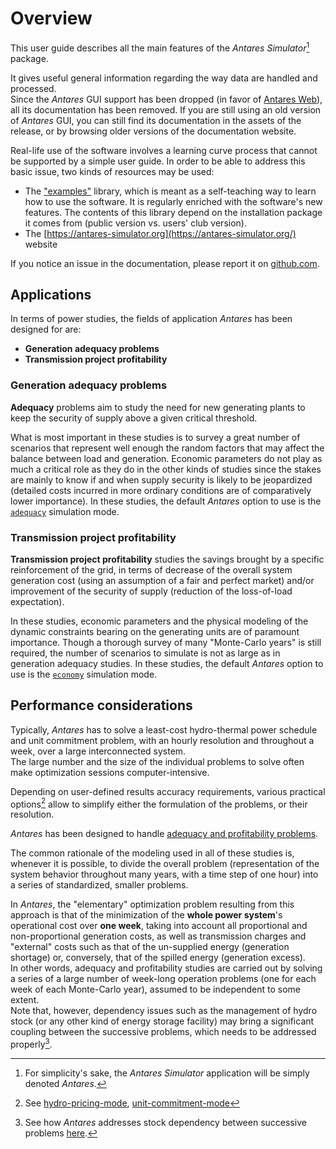 # Overview

This user guide describes all the main features of the *Antares Simulator*[^1] package.
[^1]: For simplicity's sake, the *Antares Simulator* application will be simply denoted *Antares*.

It gives useful general information regarding the way data are handled and processed.  
Since the *Antares* GUI support has been dropped (in favor of [Antares Web](https://antares-web.readthedocs.io)), 
all its documentation has been removed. If you are still using an old version of *Antares* GUI, you can still find 
its documentation in the assets of the release, or by browsing older versions of the documentation website.

Real-life use of the software involves a learning curve process that cannot be supported by a
simple user guide. In order to be able to address this basic issue, two kinds of resources may be used:

- The ["examples"](https://github.com/AntaresSimulatorTeam/Antares_Simulator_Examples) library, which is meant 
  as a self-teaching way to learn how to use the software. It is regularly enriched with the software's new features.
  The contents of this library depend on the installation package it comes from (public version vs. users' club version).
- The [https://antares-simulator.org](https://antares-simulator.org/) website

If you notice an issue in the documentation, please report it on [github.com](https://github.com/AntaresSimulatorTeam/Antares_Simulator/issues/new/choose).

## Applications

In terms of power studies, the fields of application *Antares* has been designed for are:  

- **Generation adequacy problems**
- **Transmission project profitability**  

### Generation adequacy problems
**Adequacy** problems aim to study the need for new generating plants to keep the security of
supply above a given critical threshold.

What is most important in these studies is to survey a great number of scenarios that represent well enough
the random factors that may affect the balance between load and generation. Economic parameters do not play
as much a critical role as they do in the other kinds of studies since the stakes are mainly to know if and
when supply security is likely to be jeopardized (detailed costs incurred in more ordinary conditions are of
comparatively lower importance). In these studies, the default *Antares* option to use is the
[`adequacy`](solver/static-modeler/04-parameters.md#mode) simulation mode.

### Transmission project profitability
[//]: # (TODO: explain what "fair and perfect market" means)
**Transmission project profitability** studies the savings brought by a specific reinforcement of the grid,
in terms of decrease of the overall system generation cost (using an assumption of a fair and perfect market)
and/or improvement of the security of supply (reduction of the loss-of-load expectation).

In these studies, economic parameters and the physical modeling of the dynamic constraints bearing on
the generating units are of paramount importance. Though a thorough survey of many "Monte-Carlo years"
is still required, the number of scenarios to simulate is not as large as in generation adequacy studies.
In these studies, the default *Antares* option to use is the [`economy`](solver/static-modeler/04-parameters.md#mode) simulation mode.

## Performance considerations
Typically, *Antares* has to solve a least-cost hydro-thermal power schedule and unit commitment problem, with an hourly 
resolution and throughout a week, over a large interconnected system.  
The large number and the size of the individual problems to solve often make optimization sessions computer-intensive.

Depending on user-defined results accuracy requirements, various practical options[^2] allow to simplify either
the formulation of the problems, or their resolution.
[^2]: See [hydro-pricing-mode](solver/static-modeler/04-parameters.md#hydro-pricing-mode), [unit-commitment-mode](solver/static-modeler/04-parameters.md#unit-commitment-mode)

[//]: # (TODO: list in [^2] the other parameters that have impact on performance)

*Antares* has been designed to handle [adequacy and profitability problems](#applications). 

The common rationale of the modeling used in all of these studies is, whenever it is possible,
to divide the overall problem (representation of the system behavior throughout many years,
with a time step of one hour) into a series of standardized, smaller problems.

In *Antares*, the "elementary" optimization problem resulting from this approach is that of the minimization of
the **whole power system**'s operational cost over **one week**, taking into account all proportional and
non-proportional generation costs, as well as transmission charges and "external" costs such as
that of the un-supplied energy (generation shortage) or, conversely, that of the spilled energy (generation excess).  
In other words, adequacy and profitability studies are carried out by solving a series of a large number of week-long 
operation problems (one for each week of each Monte-Carlo year), assumed to be independent to some extent.  
Note that, however, dependency issues such as the management of hydro stock (or any other kind of energy storage
facility) may bring a significant coupling between the successive problems, which needs to be addressed properly[^3].

[^3]: See how *Antares* addresses stock dependency between successive problems [here](solver/static-modeler/06-hydro-heuristics.md#seasonal-hydro-pre-allocation).